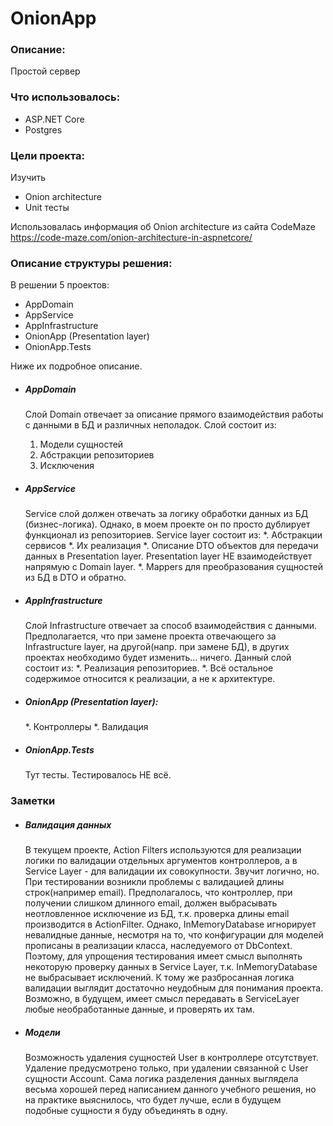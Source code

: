 # OnionApp

### Описание:
Простой сервер

### Что использовалось:
* ASP.NET Core
* Postgres

### Цели проекта:
Изучить
* Onion architecture
* Unit тесты

Использовалась информация об Onion architecture из сайта CodeMaze
https://code-maze.com/onion-architecture-in-aspnetcore/

### Описание структуры решения:
В решении 5 проектов:
* AppDomain
* AppService
* AppInfrastructure
* OnionApp (Presentation layer)
* OnionApp.Tests

Ниже их подробное описание.

* ##### AppDomain
  Слой Domain отвечает за описание прямого взаимодействия работы с данными в БД и различных неполадок.
  Слой состоит из:
  1. Модели сущностей
  2. Абстракции репозиториев
  3. Исключения
  
* ##### AppService
  Service слой должен отвечать за логику обработки данных из БД (бизнес-логика).
  Однако, в моем проекте он по просто дублирует функционал из репозиториев.
  Service layer состоит из:
  *. Абстракции сервисов
  *. Их реализация
  *. Описание DTO объектов для передачи данных в Presentation layer.
     Presentation layer НЕ взаимодействует напрямую с Domain layer.
  *. Mappers для преобразования сущностей из БД в DTO и обратно.

* ##### AppInfrastructure
  Слой Infrastructure отвечает за способ взаимодействия с данными.
  Предполагается, что при замене проекта отвечающего за Infrastructure layer, на другой(напр. при замене БД), 
  в других проектах необходимо будет изменить... ничего.
  Данный слой состоит из:
  *. Реализация репозиториев.
  *. Всё остальное содержимое относится к реализации, а не к архитектуре.
  
* ##### OnionApp (Presentation layer):
  *. Контроллеры
  *. Валидация

* ##### OnionApp.Tests
  Тут тесты. Тестировалось НЕ всё.


 ### Заметки

* ##### Валидация данных
  В текущем проекте, Action Filters используются для реализации логики по валидации 
отдельных аргументов контроллеров, а в Service Layer - для валидации их совокупности.
Звучит логично, но.
  При тестировании возникли проблемы с валидацией длины строк(например email).
Предполагалось, что контроллер, при получении слишком длинного email, должен 
выбрасывать неотловленное исключение из БД, т.к. проверка длины email производится
в ActionFilter.
  Однако, InMemoryDatabase игнорирует невалидные данные, несмотря на то, что
конфигурации для моделей прописаны в реализации класса, наследуемого от DbContext.
Поэтому, для упрощения тестирования имеет смысл выполнять некоторую проверку данных
в Service Layer, т.к. InMemoryDatabase не выбрасывает исключений. К тому же 
разбросанная логика валидации выглядит достаточно неудобным для понимания проекта.
  Возможно, в будущем, имеет смысл передавать в ServiceLayer любые необработанные
данные, и проверять их там.

* ##### Модели
  Возможность удаления сущностей User в контроллере отсутствует.
Удаление предусмотрено только, при удалении связанной с User сущности Account.
  Сама логика разделения данных выглядела весьма хорошей перед написанием
данного учебного решения, но на практике выяснилось, что будет лучше,
если в будущем подобные сущности я буду объединять в одну.
